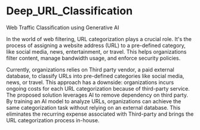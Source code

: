# Deep_URL_Classification
Web Traffic Classification using Generative AI

In the world of web filtering, URL categorization plays a crucial role. It's the process of assigning a website address (URL) to a pre-defined category, like social media, news, entertainment, or travel. This helps organizations filter content, manage bandwidth usage, and enforce security policies.


Currently, organizations relies on Third party vendor, a paid external database, to classify URLs into pre-defined categories like social media, news, or travel. This approach has a downside: organizations incurs ongoing costs for each URL categorization because of third-party service.
The proposed solution leverages AI to remove dependency on third party. By training an AI model to analyze URLs, organizations can achieve the same categorization task without relying on an external database. This eliminates the recurring expense associated with Third-party and brings the URL categorization process in-house.
